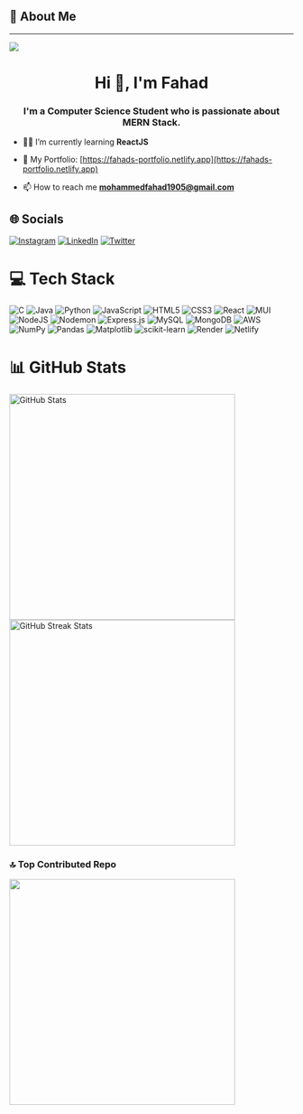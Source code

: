 
## 💫 About Me 
---
[![](https://visitcount.itsvg.in/api?id=fahad1722&icon=0&color=0)](https://visitcount.itsvg.in)
<h1 align="center">Hi 👋, I'm Fahad</h1>
<h3 align="center">I'm a Computer Science Student who is passionate about MERN Stack.</h3>

- 👨‍💻 I’m currently learning **ReactJS**

- 🔭 My Portfolio: [https://fahads-portfolio.netlify.app](https://fahads-portfolio.netlify.app)

- 📫 How to reach me **mohammedfahad1905@gmail.com**

## 🌐 Socials
[![Instagram](https://img.shields.io/badge/Instagram-%23E4405F.svg?logo=Instagram&logoColor=white)](https://instagram.com/fahad177__) [![LinkedIn](https://img.shields.io/badge/LinkedIn-%230077B5.svg?logo=linkedin&logoColor=white)](https://linkedin.com/in/fahad177) [![Twitter](https://img.shields.io/badge/Twitter-%231DA1F2.svg?logo=Twitter&logoColor=white)](https://twitter.com/fahad177__) 

# 💻 Tech Stack
![C](https://img.shields.io/badge/c-%2300599C.svg?style=for-the-badge&logo=c&logoColor=white) ![Java](https://img.shields.io/badge/java-%23ED8B00.svg?style=for-the-badge&logo=openjdk&logoColor=white) ![Python](https://img.shields.io/badge/python-3670A0?style=for-the-badge&logo=python&logoColor=ffdd54) ![JavaScript](https://img.shields.io/badge/javascript-%23323330.svg?style=for-the-badge&logo=javascript&logoColor=%23F7DF1E) ![HTML5](https://img.shields.io/badge/html5-%23E34F26.svg?style=for-the-badge&logo=html5&logoColor=white) ![CSS3](https://img.shields.io/badge/css3-%231572B6.svg?style=for-the-badge&logo=css3&logoColor=white) ![React](https://img.shields.io/badge/react-%2320232a.svg?style=for-the-badge&logo=react&logoColor=%2361DAFB) ![MUI](https://img.shields.io/badge/MUI-%230081CB.svg?style=for-the-badge&logo=mui&logoColor=white) ![NodeJS](https://img.shields.io/badge/node.js-6DA55F?style=for-the-badge&logo=node.js&logoColor=white) ![Nodemon](https://img.shields.io/badge/NODEMON-%23323330.svg?style=for-the-badge&logo=nodemon&logoColor=%BBDEAD) ![Express.js](https://img.shields.io/badge/express.js-%23404d59.svg?style=for-the-badge&logo=express&logoColor=%2361DAFB) ![MySQL](https://img.shields.io/badge/mysql-%2300000f.svg?style=for-the-badge&logo=mysql&logoColor=white) ![MongoDB](https://img.shields.io/badge/MongoDB-%234ea94b.svg?style=for-the-badge&logo=mongodb&logoColor=white) ![AWS](https://img.shields.io/badge/AWS-%23FF9900.svg?style=for-the-badge&logo=amazon-aws&logoColor=white) ![NumPy](https://img.shields.io/badge/numpy-%23013243.svg?style=for-the-badge&logo=numpy&logoColor=white) ![Pandas](https://img.shields.io/badge/pandas-%23150458.svg?style=for-the-badge&logo=pandas&logoColor=white) ![Matplotlib](https://img.shields.io/badge/Matplotlib-%23ffffff.svg?style=for-the-badge&logo=Matplotlib&logoColor=black) ![scikit-learn](https://img.shields.io/badge/scikit--learn-%23F7931E.svg?style=for-the-badge&logo=scikit-learn&logoColor=white) ![Render](https://img.shields.io/badge/Render-%46E3B7.svg?style=for-the-badge&logo=render&logoColor=white) ![Netlify](https://img.shields.io/badge/netlify-%23000000.svg?style=for-the-badge&logo=netlify&logoColor=#00C7B7)

# 📊 GitHub Stats
<div>
    <img src="https://github-readme-stats.vercel.app/api?username=fahad1722&theme=algolia&hide_border=false&include_all_commits=false&count_private=false" alt="GitHub Stats" style="width: 400px;  object-fit: cover;"><br/>
    <img src="https://github-readme-streak-stats.herokuapp.com/?user=fahad1722&theme=algolia&hide_border=false" alt="GitHub Streak Stats" style="width: 400px;  object-fit: cover;">
</div>



### 🔝 Top Contributed Repo
<img src="https://github-contributor-stats.vercel.app/api?username=fahad1722&limit=5&theme=blue&combine_all_yearly_contributions=true" style="width: 400px;  object-fit: cover;">


